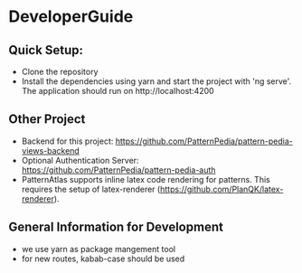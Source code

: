 # DeveloperGuide

## Quick Setup: 
- Clone the repository
- Install the dependencies using yarn and start the project with 'ng serve'. The application should run on http://localhost:4200


## Other Project
- Backend for this project: https://github.com/PatternPedia/pattern-pedia-views-backend
- Optional Authentication Server: https://github.com/PatternPedia/pattern-pedia-auth
- PatternAtlas supports inline latex code rendering for patterns. This requires the setup of latex-renderer (https://github.com/PlanQK/latex-renderer).

## General Information for Development
- we use yarn as package mangement tool 
- for new routes, kabab-case should be used

